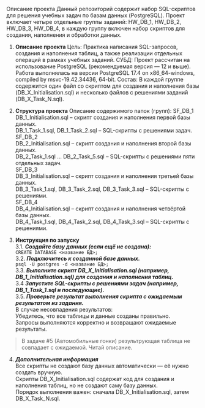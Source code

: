 Описание проекта
Данный репозиторий содержит набор SQL-скриптов для решения учебных задач по базам данных (PostgreSQL). Проект включает четыре отдельные группы заданий: HW_DB_1, HW_DB_2, HW_DB_3, HW_DB_4, в каждую группу включен набор скриптов для создания, наполнения и обработки данных.

1. **Описание проекта**
Цель: Практика написания SQL-запросов, создания и наполнения таблиц, а также реализации отдельных операций в рамках учебных заданий.
СУБД: Проект рассчитан на использование PostgreSQL (рекомендуемая версия — 12 и выше). Работа выполнялась на версии PostgreSQL 17.4 on x86_64-windows, compiled by msvc-19.42.34436, 64-bit.
Состав: В каждой группе содержится один файл со скриптом для создания и наполнения базы (DB_X_Initialisation.sql) и несколько файлов с решениями заданий (DB_X_Task_N.sql).

2. **Структура проекта**
Описание содержимого папок (групп):
SF_DB_1  
    DB_1_Initialisation.sql – скрипт создания и наполнения первой базы данных.  
    DB_1_Task_1.sql, DB_1_Task_2.sql – SQL-скрипты с решениями задач.  
SF_DB_2  
    DB_2_Initialisation.sql – скрипт создания и наполнения второй базы данных.  
    DB_2_Task_1.sql ... DB_2_Task_5.sql – SQL-скрипты с решениями пяти отдельных задач.  
SF_DB_3  
    DB_3_Initialisation.sql – скрипт создания и наполнения третьей базы данных.  
    DB_3_Task_1.sql, DB_3_Task_2.sql, DB_3_Task_3.sql – SQL-скрипты с решениями.  
SF_DB_4  
    DB_4_Initialisation.sql – скрипт создания и наполнения четвёртой базы данных.  
    DB_4_Task_1.sql, DB_4_Task_2.sql, DB_4_Task_3.sql – SQL-скрипты с решениями.  

3. **Инструкция по запуску**  
3.1. ***Создайте базу данных (если ещё не создана):***  
``
CREATE DATABASE <название БД>;  
``  
3.2. ***Подключитесь к созданной базе данных.***  
``
psql -U postgres -d <название БД>;  
``  
3.3. ***Выполните скрипт DB_X_Initialisation.sql (например, DB_1_Initialisation.sql) для создания и наполнения таблиц.***  
3.4 ***Запустите SQL-скрипты с решениями задач (например, DB_1_Task_1.sql и последующие).***  
3.5. ***Проверьте результат выполнения скрипта с ожидаемым результатом из задания.***   
В случае несовпадения результатов:  
    Убедитесь, что все таблицы и данные созданы правильно.  
    Запросы выполняются корректно и возвращают ожидаемые результаты.  
> В задаче #5 (Автомобильные гонки) результрующая таблица не совпадает с ожидаемой. Читай описание.  

4. ***Дополнительная информация***  
Все скрипты не создают базу данных автоматически — её нужно создать вручную.  
Скрипты DB_X_Initialisation.sql содержат код для создания и наполнения таблиц, но не создают саму базу данных.  
Порядок выполнения важен: сначала DB_X_Initialisation.sql, затем DB_X_Task_N.sql.  
